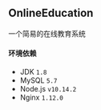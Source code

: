 ## OnlineEducation

一个简易的在线教育系统

#### 环境依赖

- JDK `1.8`
- MySQL `5.7`
- Node.js `v10.14.2`
- Nginx `1.12.0`